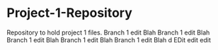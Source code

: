 # Project-1-Repository
Repository to hold project 1 files.
Branch 1 edit Blah
Branch 1 edit Blah
Branch 1 edit Blah
Branch 1 edit Blah
Branch 1 edit Blah
d
EDit
edit
edit
